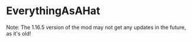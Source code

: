 ﻿# EverythingAsAHat
Note: The 1.16.5 version of the mod may not get any updates in the future, as it's old!
